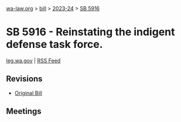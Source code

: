 [wa-law.org](/) > [bill](/bill/) > [2023-24](/bill/2023-24/) > [SB 5916](/bill/2023-24/sb/5916/)

# SB 5916 - Reinstating the indigent defense task force.
[leg.wa.gov](https://app.leg.wa.gov/billsummary?BillNumber=5916&Year=2023&Initiative=false) | [RSS Feed](./rss.xml)

## Revisions
* [Original Bill](1/)

## Meetings